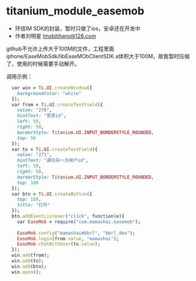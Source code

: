 # titanium_module_easemob
* 环信IM SDK的封装，暂时只做了ios，安卓还在开发中
* 作者刘明星 lmxbitihero@126.com

github不允许上传大于100M的文件，工程里面iphone/EaseMobSdk/libEaseMObClientSDK.a体积大于100M，故我暂时压缩了，使用的时候需要手动解开。

调用示例：
```ruby
  var win = Ti.UI.createWindow({
  	backgroundColor: "white"
  });
  var from = Ti.UI.createTextField({
  	value: "270",
  	hintText: "登录id",
  	left: 50,
  	right: 50, 
  	borderStyle: Titanium.UI.INPUT_BORDERSTYLE_ROUNDED,
  	top: 50
  });
  var to = Ti.UI.createTextField({
  	value: "271",
  	hintText: "通讯另一方用户id",
  	left: 50,
  	right: 50, 
  	borderStyle: Titanium.UI.INPUT_BORDERSTYLE_ROUNDED,
  	top: 100
  });
  var btn = Ti.UI.createButton({
  	top: 150,
  	title: "打开"
  });
  btn.addEventListener("click", function(e){
  	var EaseMob = require("com.mamashai.easemob");
  	
  	EaseMob.config("mamashai#bbrl", "bbrl_dev");
  	EaseMob.login(from.value, "mamashai");
  	EaseMob.chatWithUser(to.value);
  });
  win.add(from);
  win.add(to);
  win.add(btn);
  win.open();
```

